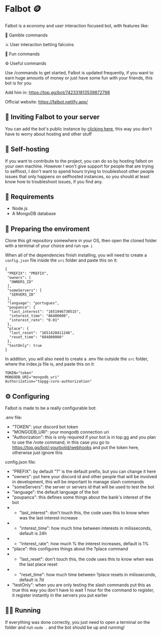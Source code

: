 # Falbot 🪙

Falbot is a economy and user interaction focused bot, with features like:

🎲 Gamble commands

⚔️ User interaction betting falcoins

🎉 Fun commands

⚙️ Useful commands

Use /commands to get started, Falbot is updated frequently, if you want to earn huge amounts of money or just have some fun with your friends, this bot is for you

Add him in: https://top.gg/bot/742331813539872798

Official website: https://falbot.netlify.app/

## 📩 Inviting Falbot to your server

You can add the bot's public instance by [clicking here](https://discord.com/oauth2/authorize?client_id=742331813539872798&permissions=330816&scope=bot%20applications.commands), this way you don't have to worry about hosting and other stuff

## 🚀 Self-hosting

If you want to contribute to the project, you can do so by hosting falbot on your own machine. However I won't give support for people that are trying to selfhost, I don't want to spend hours trying to troubleshoot other people issues that only happens on selfhosted instances, so you should at least know how to troubleshoot issues, if you find any.

## 👷 Requirements

- Node.js
- A MongoDB database

## 🧹 Preparing the enviroment

Clone this git repository somewhere in your OS, then open the cloned folder with a terminal of your choice and run ```npm i```

When all of the dependencies finish installing, you will need to create a ```config.json``` file inside the ```src``` folder and paste this on it: 
```
{
 "PREFIX": "PREFIX",
 "owners": [
  "OWNERS_ID"
 ],
 "someServers": [
  "SERVERS_ID"
 ],
 "language": "portugues",
 "poupanca": {
  "last_interest": "1651946730515",
  "interest_time": "86400000",
  "interest_rate": "0.01"
 },
 "place": {
  "last_reset": "1651428411246",
  "reset_time": "604800000"
 },
 "testOnly": true
}
```

In addition, you will also need to create a .env file outside the ```src``` folder, where the index.js file is, and paste this on it:

```
TOKEN="token"
MONGODB_URI="mongodb_uri"
Authorization="topgg-core-authorization"
```

## ⚙ Configuring

Falbot is made to be a really configurable bot:

.env file:
- "TOKEN": your discord bot token
- "MONGODB_URI": your mongodb connection uri
- "Authorization": this is only required if your bot is in top.gg and you plan to use the /vote command, in this case you go to https://top.gg/bot/:yourbotid/webhooks and put the token here, otherwise just ignore this

config.json file:
- "PREFIX": by default "?" is the default prefix, but you can change it here
- "owners": put here your discord id and other people that will be involved in development, this will be important to manage slash commands
- "someServers": the server or servers id that will be used to test the bot
- "language": the default language of the bot
- "poupanca": this defines some things about the bank's interest of the bot
- - "last_interest": don't touch this, the code uses this to know when was the last interest increase
- - "interest_time": how much time between interests in milisseconds, default is 24h
- - "interest_rate": how much % the interest increases, default is 1%
- "place": this configures things about the ?place command
- - "last_reset": don't touch this, the code uses this to know when was the last place reset
- - "reset_time": how much time between ?place resets in milisseconds, default is 7d
- "testOnly": when you are only testing the slash commands put this as true this way you don't have to wait 1 hour for the command to register, it register instantly in the servers you put earlier

## 🏃‍♂️ Running

If everything was done correctly, you just need to open a terminal on the folder and run ```node .``` and the bot should be up and running!
